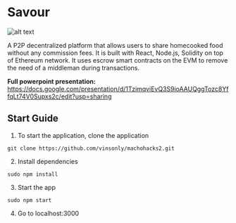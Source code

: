 # Savour

![alt text](https://raw.githubusercontent.com/Herry-Xu/Savour/master/path/to/img.png)

A P2P decentralized platform that allows users to share homecooked food without any commission fees. It is built with React, Node.js, Solidity on top of Ethereum network. It uses escrow smart contracts on the EVM to remove the need of a middleman during transactions.

**Full powerpoint presentation:**
https://docs.google.com/presentation/d/1TzimqviEvQ3S9ioAAUQggTozc8YffqLt74V0Supxs2c/edit?usp=sharing

## Start Guide
1. To start the application, clone the application
```
git clone https://github.com/vinsonly/machohacks2.git
```
2. Install dependencies
```
sudo npm install
```
3. Start the app
```
sudo npm start
```
4. Go to localhost:3000
